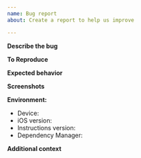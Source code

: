 ```yaml
---
name: Bug report
about: Create a report to help us improve

---
```


**Describe the bug**
<!-- A clear and concise description of what the bug is. -->

**To Reproduce**
<!-- Steps to reproduce the behavior] -->

**Expected behavior**
<!-- A clear and concise description of what you expected to happen. -->

**Screenshots**
<!-- If applicable, add screenshots to help explain your problem. -->

**Environment:**
 - Device: <!-- e.g. iPhone X -->
 - iOS version: <!-- e.g. 11.3 -->
 - Instructions version: <!-- e.g. 1.4.0 or master -->
 - Dependency Manager: <!-- Carthage or CocoaPods or None -->

**Additional context**
<!-- Add any other context about the problem here. -->
